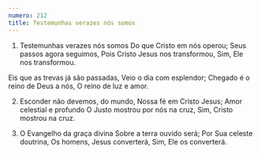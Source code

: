 ```yaml
---
numero: 212
title: Testemunhas verazes nós somos
---
```

1. Testemunhas verazes nós somos
Do que Cristo em nós operou;
Seus passos agora seguimos,
Pois Cristo Jesus nos transformou,
Sim, Ele nos transformou.

Eis que as trevas já são passadas,
Veio o dia com esplendor;
Chegado é o reino de Deus a nós,
O reino de luz e amor.

2. Esconder não devemos, do mundo,
Nossa fé em Cristo Jesus;
Amor celestial e profundo
O Justo mostrou por nós na cruz,
Sim, Cristo mostrou na cruz.

3. O Evangelho da graça divina
Sobre a terra ouvido será;
Por Sua celeste doutrina,
Os homens, Jesus converterá,
Sim, Ele os converterá.
